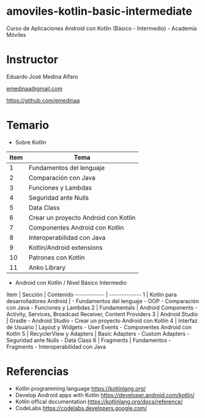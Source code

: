 # amoviles-kotlin-basic-intermediate
Curso de Aplicaciones Android con Kotlin (Básico - Intermedio) - Academia Móviles

# Instructor
Eduardo José Medina Alfaro

emedinaa@gmail.com

https://github.com/emedinaa

# Temario

- Sobre Kotlin

Item | Tema
------------ | -------------
1 | Fundamentos del lenguaje
2 | Comparación con Java
3 | Funciones y Lambdas
4 | Seguridad ante Nulls
5 | Data Class
6 | Crear un proyecto Android con Kotlin
7 | Componentes Android con Kotlin
8 | Interoperabilidad con Java
9 | Kotlin/Android extensions
10 | Patrones con Kotlin
11 | Anko Library

- Android con Kotlin / Nivel Básico Intermedio

Item | Sección | Contenido
------------ | -------------
1 | Kotlin para desarrolladores Android | - Fundamentos del lenguaje - OOP - Comparación con Java - Funciones y Lambdas
2 | Fundamentals | Android Components - Activity, Services, Broadcast Receiver, Content Providers
3 | Android Studio | Gradle - Android Studio - Crear un proyecto Android con Kotlin
4 | Interfaz de Usuario | Layout y Widgets - User Events - Componentes Android con Kotlin
5 | RecyclerView y Adapters | Basic Adapters - Custom Adapters - Seguridad ante Nulls - Data Class
6 | Fragments | Fundamentos - Fragments - Interoperabilidad con Java


# Referencias 

- Kotlin programming language https://kotlinlang.org/
- Develop Android apps with Kotlin https://developer.android.com/kotlin/
- Kotlin offical documentation https://kotlinlang.org/docs/reference/
- CodeLabs https://codelabs.developers.google.com/
